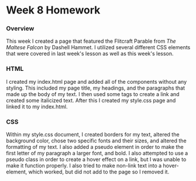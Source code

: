 # Week 8 Homework
### Overview
This week I created a page that featured the Flitcraft Parable from *The Maltese Falcon* by Dashell Hammet.  I utilized several different CSS elements that were covered in last week's lesson as well as this week's lesson.
### HTML
I created my index.html page and added all of the components without any styling.  This included my page title, my headings, and the paragraphs that made up the body of my text.  I then used some tags to create a link and created some italicized text.  After this I created my style.css page and linked it to my index.html.
### CSS
Within my style.css document, I created borders for my text, altered the background color, chose two specific fonts and their sizes, and altered the formatting of my text.  I also added a pseudo element in order to make the first letter of my paragraph a larger font, and bold.  I also attempted to use a pseudo class in order to create a hover effect on a link, but I was unable to make it function properly.  I also tried to make non-link text into a hover-element, which worked, but did not add to the page so I removed it.
